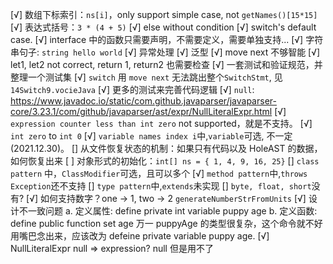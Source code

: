 [√] 数组下标索引：`ns[i]`，only support simple case, not `getNames()[15*15]`
[√] 表达式括号：`3 * (4 + 5)`
[√] else without condition
[√] switch's default case.
[√] interface 中的函数只需要声明，不需要定义，需要单独支持...
[√] 字符串句子: `string hello world`
[√] 异常处理
[√] 泛型
[√] move next 不够智能
[√] let1, let2 not correct, return 1, return2 也需要检查
[√] 一套测试和验证规范，并整理一个测试集
[√] `switch` 用 `move next` 无法跳出整个`SwitchStmt`, 见 `14Switch9.vocieJava`
[√] 更多的测试来完善代码逻辑
[√] `null`: https://www.javadoc.io/static/com.github.javaparser/javaparser-core/3.23.1/com/github/javaparser/ast/expr/NullLiteralExpr.html
[√] `expression counter less than int zero` not supported，就是不支持。
[√] `int zero` to `int 0`
[√] `variable names index i`中,`variable`可选, 不一定(2021.12.30)。
[] 从文件恢复状态的机制：如果只有代码以及 HoleAST 的数据，如何恢复出来
[ ] 对象形式的初始化：`int[] ns = { 1, 4, 9, 16, 25}`
[] `class pattern` 中，`ClassModifier`可选，且可以多个
[√] `method pattern`中,`throws Exception`还不支持
[] `type pattern`中,`extends`未实现
[] `byte, float, short`没有?
[√] 如何支持数字？one -> 1, two -> 2  `generateNumberStrFromUnits`
[√] 设计不一致问题
     a. 定义属性: define private int variable puppy age
     b. 定义函数: define public function set age
    万一 puppyAge 的类型很复杂，这个命令就不好用嘴巴念出来，应该改为 defeine private variable puppy age.
[√] NullLiteralExpr null => expression? null 但是用不了